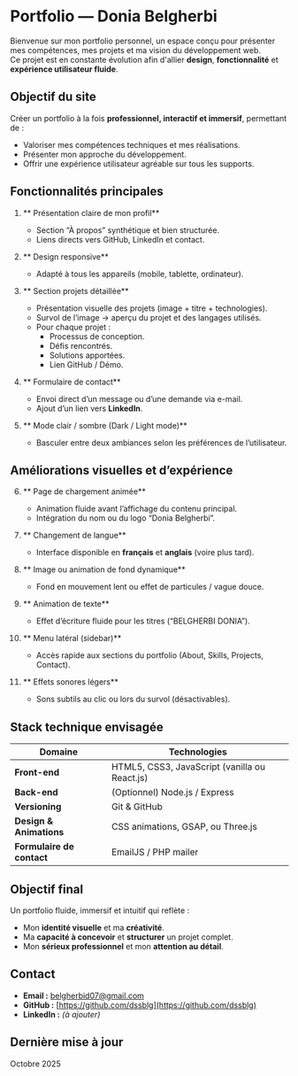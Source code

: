 #  Portfolio — Donia Belgherbi

Bienvenue sur mon portfolio personnel, un espace conçu pour présenter mes compétences, mes projets et ma vision du développement web.  
Ce projet est en constante évolution afin d'allier **design**, **fonctionnalité** et **expérience utilisateur fluide**.



##  Objectif du site
Créer un portfolio à la fois **professionnel, interactif et immersif**, permettant de :
- Valoriser mes compétences techniques et mes réalisations.
- Présenter mon approche du développement.
- Offrir une expérience utilisateur agréable sur tous les supports.



##  Fonctionnalités principales 

1. ** Présentation claire de mon profil**
   - Section “À propos” synthétique et bien structurée.
   - Liens directs vers GitHub, LinkedIn et contact.

2. ** Design responsive**
   - Adapté à tous les appareils (mobile, tablette, ordinateur).

3. ** Section projets détaillée**
   - Présentation visuelle des projets (image + titre + technologies).
   - Survol de l’image → aperçu du projet et des langages utilisés.
   - Pour chaque projet :  
     - Processus de conception.  
     - Défis rencontrés.  
     - Solutions apportées.  
     - Lien GitHub / Démo.

4. ** Formulaire de contact**
   - Envoi direct d’un message ou d’une demande via e-mail.
   - Ajout d’un lien vers **LinkedIn**.

5. ** Mode clair / sombre (Dark / Light mode)**
   - Basculer entre deux ambiances selon les préférences de l’utilisateur.



##  Améliorations visuelles et d’expérience 

6. ** Page de chargement animée**
   - Animation fluide avant l’affichage du contenu principal.
   - Intégration du nom ou du logo “Donia Belgherbi”.

7. ** Changement de langue**
   - Interface disponible en **français** et **anglais** (voire plus tard).

8. ** Image ou animation de fond dynamique**
   - Fond en mouvement lent ou effet de particules / vague douce.

9. ** Animation de texte**
   - Effet d’écriture fluide pour les titres (“BELGHERBI DONIA”).

10. ** Menu latéral (sidebar)**
    - Accès rapide aux sections du portfolio (About, Skills, Projects, Contact).

11. ** Effets sonores légers**
    - Sons subtils au clic ou lors du survol (désactivables).



##  Stack technique envisagée

| Domaine | Technologies |
|----------|---------------|
| **Front-end** | HTML5, CSS3, JavaScript (vanilla ou React.js) |
| **Back-end** | (Optionnel) Node.js / Express |
| **Versioning** | Git & GitHub |
| **Design & Animations** | CSS animations, GSAP, ou Three.js |
| **Formulaire de contact** | EmailJS / PHP mailer |



##  Objectif final
Un portfolio fluide, immersif et intuitif qui reflète :
- Mon **identité visuelle** et ma **créativité**.  
- Ma **capacité à concevoir** et **structurer** un projet complet.  
- Mon **sérieux professionnel** et mon **attention au détail**.



##  Contact
- **Email :** [belgherbid07@gmail.com](mailto:belgherbid07@gmail.com)  
- **GitHub :** [https://github.com/dssblg](https://github.com/dssblg)  
- **LinkedIn :** *(à ajouter)*



##  Dernière mise à jour
Octobre 2025  
